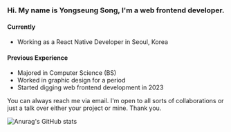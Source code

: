 ### Hi. My name is Yongseung Song, I'm a web frontend developer.
#### Currently
- Working as a React Native Developer in Seoul, Korea
#### Previous Experience
- Majored in Computer Science (BS)
- Worked in graphic design for a period
- Started digging web frontend development in 2023

You can always reach me via email. I'm open to all sorts of collaborations or just a talk over either your project or mine. Thank you.

<!--
**yongseung-song/yongseung-song** is a ✨ _special_ ✨ repository because its `README.md` (this file) appears on your GitHub profile.

Here are some ideas to get you started:

- 🔭 I’m currently working on ...
- 🌱 I’m currently learning ...
- 👯 I’m looking to collaborate on ...
- 🤔 I’m looking for help with ...
- 💬 Ask me about ...
- 📫 How to reach me: ...
- 😄 Pronouns: ...
- ⚡ Fun fact: ...
-->



![Anurag's GitHub stats](https://github-readme-stats.vercel.app/api?username=yongseung-song&show_icons=true&theme=radical)
